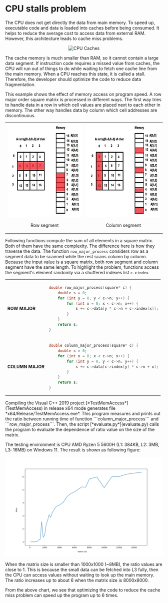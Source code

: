 # CPU stalls problem
The CPU does not get directly the data from main memory. To speed up, executable code and data is loaded into caches before being consumed. It helps to reduce the average cost to access data from external RAM. However, this architecture leads to cache miss problems.

<p align="center">
  <img src="https://hackernoon.com/hn-images/1*nT3RAGnOAWmKmvOBnizNtw.png" alt="CPU Caches" height=400/>
</p>

The cache memory is much smaller than RAM, so it cannot contain a large data segment. If instruction code requires a missed value from caches, the CPU will run out of things to do while waiting to fetch one cache line from the main memory. When a CPU reaches this state, it is called a stall. Therefore, the developer should optimize the code to reduce data fragmentation.

This example shows the effect of memory access on program speed. A row major order square matrix is processed in different ways. The first way tries to handle data in a row in which cell values are placed next to each other in memory. The other way handles data by column which cell addresses are discontinuous.

<div align="center">
<table>
<tr>
<td>
<img src="row_segment.png" alt="Row major" height=300/>
<p align="center">Row segment</p>
</td>
<td>
<img src="column_segment.png" alt="Column major" height=300/>
<p align="center">Column segment</p>
</td>
</tr>
</table>
</div>

Following functions compute the sum of all elements in a square matrix. Both of them have the same complexity. The difference here is how they traverse the data. The function ```row_major_process``` considers row as a segment data to be scanned while the rest scans column by column. Because the input value is a square matrix, both row segment and column segment have the same length. To highlight the problem, functions access the segment's element randomly via a shuffered indexes list  ```c->index```.

<div align="center">
<table>

<tr>
<td><b>ROW MAJOR</b></td>
<td>

```c++
double row_major_process(square* c) {
	double s = 0;
	for (int y = 0; y < c->n; y++) {
		for (int x = 0; x < c->n; x++) {
			s += c->data[y * c->n + c->index[x]];
		}
	}
	return s;
}
```

</td>
</tr>

<tr>
<td><b>COLUMN MAJOR</b></td>
<td>

```c++
double column_major_process(square* c) {
	double s = 0;
	for (int x = 0; x < c->n; x++) {
		for (int y = 0; y < c->n; y++) {
			s += c->data[c->index[y] * c->n + x];
		}
	}
	return s;
}
```

</td>
</tr>

</table>
</div>
Compiling the Visual C++ 2019 project [*TestMemAccess*](TestMemAccess) in release x64 mode generates file *x64/Release/TestMemAccess.exe*. This program measures and prints out the ratio between running time of function ```column_major_process``` and ```row_major_process```. Then, the script [*evaluate.py*](evaluate.py) calls the program to evaluate the dependence of ratio value on the size of the matrix.

The testing environment is CPU AMD Ryzen 5 5600H (L1: 384KB, L2: 3MB, L3: 16MB) on Windows 11. The result is shown as following figure:

<p align="center">
<img src="ratio_vs_size.png" alt="Result"/>
</p>

When the matrix size is smaller than 1000x1000 (~8MB), the ratio values are close to 1. This is because the small data can be fetched into L3 fully, then the CPU can access values without waiting to look up the main memory. The ratio increases up to about 6 when the matrix size is 8000x8000.

From the above chart, we see that optimizing the code to reduce the cache miss problem can speed up the program up to 6 times.

